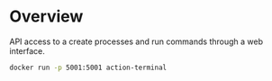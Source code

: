 # Overview

API access to a create processes and run commands through a web interface.

```bash
docker run -p 5001:5001 action-terminal
```
